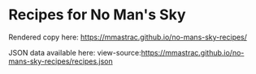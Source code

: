 # Recipes for No Man's Sky

Rendered copy here: https://mmastrac.github.io/no-mans-sky-recipes/

JSON data available here: view-source:https://mmastrac.github.io/no-mans-sky-recipes/recipes.json

